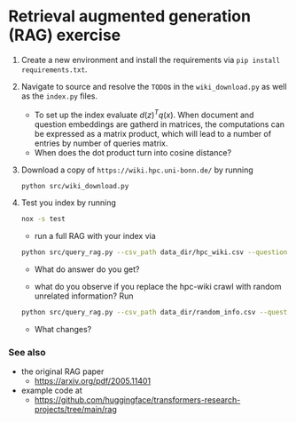 # Retrieval augmented generation (RAG) exercise

1. Create a new environment and install the requirements via `pip install requirements.txt`. 


2. Navigate to source and resolve the `TODO`s in the `wiki_download.py` as well as the `index.py` files.

    - To set up the index evaluate $d(z)^T q(x)$. When document and question embeddings are gatherd in matrices, the computations can be expressed as a matrix product, which will lead to a number of entries by number of queries matrix.  
    - When does the dot product turn into cosine distance?


2. Download a copy of `https://wiki.hpc.uni-bonn.de/` by running 
    ```bash
    python src/wiki_download.py
    ```

3. Test you index by running 
    ``` bash
    nox -s test
    ```
    - run a full RAG with your index via
    ``` bash
    python src/query_rag.py --csv_path data_dir/hpc_wiki.csv --question 'Can we run Anaconda on Marvin?'
    ```
    - What do answer do you get?

    - what do you observe if you replace the hpc-wiki crawl with random unrelated information? Run
    ``` bash
    python src/query_rag.py --csv_path data_dir/random_info.csv --question 'Can we run Anaconda on Marvin?'
    ```
    - What changes?

### See also 
- the original RAG paper
    - https://arxiv.org/pdf/2005.11401
- example code at 
    - https://github.com/huggingface/transformers-research-projects/tree/main/rag


